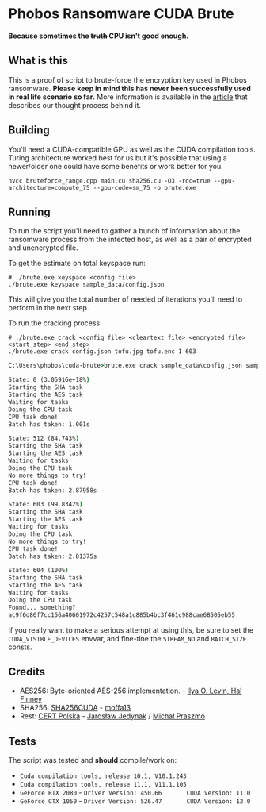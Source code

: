 # Phobos Ransomware CUDA Brute

**Because sometimes the ~~truth~~ CPU isn't good enough.**

## What is this

This is a proof of script to brute-force the encryption key used in Phobos ransomware. **Please keep in mind this has never been successfully used in real life scenario so far.** More information is available in the [article](https://cert.pl/en/posts/2023/02/breaking-phobos/) that describes our thought process behind it.

## Building

You'll need a CUDA-compatible GPU as well as the CUDA compilation tools. Turing architecture worked best for us but it's possible that using a newer/older one could have some benefits or work better for you.

```shell
nvcc bruteforce_range.cpp main.cu sha256.cu -O3 -rdc=true --gpu-architecture=compute_75 --gpu-code=sm_75 -o brute.exe
```

## Running

To run the script you'll need to gather a bunch of information about the ransomware process from the infected host, as well as a pair of encrypted and unencrypted file.

To get the estimate on total keyspace run:

```shell
# ./brute.exe keyspace <config file>
./brute.exe keyspace sample_data/config.json
```

This will give you the total number of needed of iterations you'll need to perform in the next step.


To run the cracking process:
```shell
# ./brute.exe crack <config file> <cleartext file> <encrypted file> <start_step> <end_step>
./brute.exe crack config.json tofu.jpg tofu.enc 1 603
```

```cmd
C:\Users\phobos\cuda-brute>brute.exe crack sample_data\config.json sample_data\tofu.jpg sample_data\tofu.enc 1 603

State: 0 (3.05916e+18%)
Starting the SHA task
Starting the AES task
Waiting for tasks
Doing the CPU task
CPU task done!
Batch has taken: 1.001s

State: 512 (84.743%)
Starting the SHA task
Starting the AES task
Waiting for tasks
Doing the CPU task
No more things to try!
CPU task done!
Batch has taken: 2.87958s

State: 603 (99.8342%)
Starting the SHA task
Starting the AES task
Waiting for tasks
Doing the CPU task
No more things to try!
CPU task done!
Batch has taken: 2.81375s

State: 604 (100%)
Starting the SHA task
Starting the AES task
Waiting for tasks
Doing the CPU task
Found... something?
ac9f6d86f7cc156a40601972c4257c548a1c885b4bc3f461c988cae68505eb55
```

If you really want to make a serious attempt at using this, be sure to set the `CUDA_VISIBLE_DEVICES` envvar, and fine-tine the `STREAM_NO` and `BATCH_SIZE` consts.

## Credits

* AES256: Byte-oriented AES-256 implementation. - [Ilya O. Levin, Hal Finney](http://www.literatecode.com)
* SHA256: [SHA256CUDA](https://github.com/moffa13/SHA256CUDA) - [moffa13](https://github.com/moffa13)
* Rest: [CERT Polska](https://cert.pl/) - [Jarosław Jedynak](https://tailcall.net/) / [Michał Praszmo](https://naz.p4.team/)

## Tests

The script was tested and **should** compile/work on:

* `Cuda compilation tools, release 10.1, V10.1.243`
* `Cuda compilation tools, release 11.1, V11.1.105`
* `GeForce RTX 2080` - `Driver Version: 450.66       CUDA Version: 11.0`
* `GeForce GTX 1050` - `Driver Version: 526.47       CUDA Version: 12.0`
